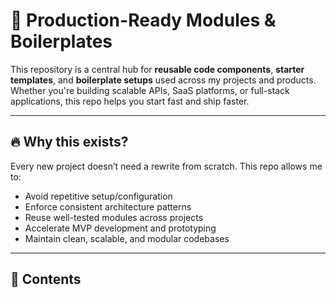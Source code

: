 # 🧱 Production-Ready Modules & Boilerplates

This repository is a central hub for **reusable code components**, **starter templates**, and **boilerplate setups** used across my projects and products. Whether you're building scalable APIs, SaaS platforms, or full-stack applications, this repo helps you start fast and ship faster.

---

## 🔥 Why this exists?

Every new project doesn’t need a rewrite from scratch. This repo allows me to:

- Avoid repetitive setup/configuration
- Enforce consistent architecture patterns
- Reuse well-tested modules across projects
- Accelerate MVP development and prototyping
- Maintain clean, scalable, and modular codebases

---

## 🧩 Contents

